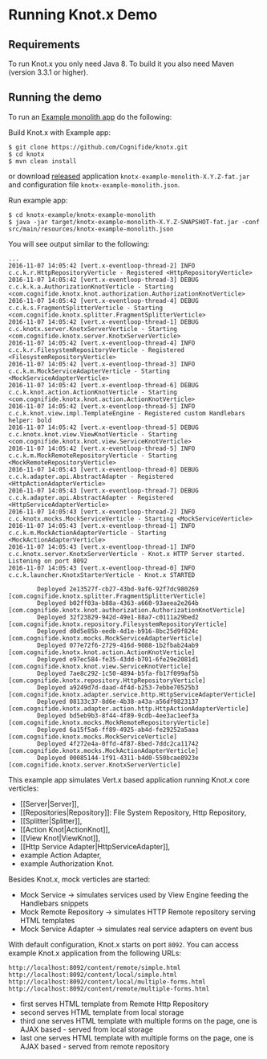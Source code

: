 # Running Knot.x Demo

## Requirements

To run Knot.x you only need Java 8.
To build it you also need Maven (version 3.3.1 or higher).

## Running the demo
To run an [Example monolith app](https://github.com/Cognifide/knotx/blob/master/knotx-example/knotx-example-monolith) do the following:

Build Knot.x with Example app:

```
$ git clone https://github.com/Cognifide/knotx.git
$ cd knotx
$ mvn clean install
```

or download [released](https://github.com/Cognifide/knotx/releases) application `knotx-example-monolith-X.Y.Z-fat.jar` and configuration file `knotx-example-monolith.json`.

Run example app:
```
$ cd knotx-example/knotx-example-monolith
$ java -jar target/knotx-example-monolith-X.Y.Z-SNAPSHOT-fat.jar -conf src/main/resources/knotx-example-monolith.json
```

You will see output similar to the following:
```
...
2016-11-07 14:05:42 [vert.x-eventloop-thread-2] INFO  c.c.k.r.HttpRepositoryVerticle - Registered <HttpRepositoryVerticle>
2016-11-07 14:05:42 [vert.x-eventloop-thread-3] DEBUG c.c.k.k.a.AuthorizationKnotVerticle - Starting <com.cognifide.knotx.knot.authorization.AuthorizationKnotVerticle>
2016-11-07 14:05:42 [vert.x-eventloop-thread-4] DEBUG c.c.k.s.FragmentSplitterVerticle - Starting <com.cognifide.knotx.splitter.FragmentSplitterVerticle>
2016-11-07 14:05:42 [vert.x-eventloop-thread-1] DEBUG c.c.knotx.server.KnotxServerVerticle - Starting <com.cognifide.knotx.server.KnotxServerVerticle>
2016-11-07 14:05:42 [vert.x-eventloop-thread-4] INFO  c.c.k.r.FilesystemRepositoryVerticle - Registered <FilesystemRepositoryVerticle>
2016-11-07 14:05:42 [vert.x-eventloop-thread-3] INFO  c.c.k.m.MockServiceAdapterVerticle - Starting <MockServiceAdapterVerticle>
2016-11-07 14:05:42 [vert.x-eventloop-thread-6] DEBUG c.c.k.knot.action.ActionKnotVerticle - Starting <com.cognifide.knotx.knot.action.ActionKnotVerticle>
2016-11-07 14:05:42 [vert.x-eventloop-thread-5] INFO  c.c.k.knot.view.impl.TemplateEngine - Registered custom Handlebars helper: bold
2016-11-07 14:05:42 [vert.x-eventloop-thread-5] DEBUG c.c.knotx.knot.view.ViewKnotVerticle - Starting <com.cognifide.knotx.knot.view.ServiceKnotVerticle>
2016-11-07 14:05:42 [vert.x-eventloop-thread-5] INFO  c.c.k.m.MockRemoteRepositoryVerticle - Starting <MockRemoteRepositoryVerticle>
2016-11-07 14:05:43 [vert.x-eventloop-thread-0] DEBUG c.c.k.adapter.api.AbstractAdapter - Registered <HttpActionAdapterVerticle>
2016-11-07 14:05:43 [vert.x-eventloop-thread-7] DEBUG c.c.k.adapter.api.AbstractAdapter - Registered <HttpServiceAdapterVerticle>
2016-11-07 14:05:43 [vert.x-eventloop-thread-2] INFO  c.c.knotx.mocks.MockServiceVerticle - Starting <MockServiceVerticle>
2016-11-07 14:05:43 [vert.x-eventloop-thread-1] INFO  c.c.k.m.MockActionAdapterVerticle - Starting <MockActionAdapterVerticle>
2016-11-07 14:05:43 [vert.x-eventloop-thread-1] INFO  c.c.knotx.server.KnotxServerVerticle - Knot.x HTTP Server started. Listening on port 8092
2016-11-07 14:05:43 [vert.x-eventloop-thread-0] INFO  c.c.k.launcher.KnotxStarterVerticle - Knot.x STARTED 

		Deployed 2e13527f-cb27-43bd-9af6-92f7dc980269 [com.cognifide.knotx.splitter.FragmentSplitterVerticle]
		Deployed b02ff03a-b88a-4363-a660-93aeea2e264b [com.cognifide.knotx.knot.authorization.AuthorizationKnotVerticle]
		Deployed 32f23829-942d-49e1-88a7-c0111a29bed2 [com.cognifide.knotx.repository.FilesystemRepositoryVerticle]
		Deployed d0d5e85b-eedb-4d1e-b916-8bc25d9f824c [com.cognifide.knotx.mocks.MockServiceAdapterVerticle]
		Deployed 077e72f6-2729-416d-9088-1b2fbab24ab9 [com.cognifide.knotx.knot.action.ActionKnotVerticle]
		Deployed e97ec584-fe35-43dd-b701-6fe29e2081d1 [com.cognifide.knotx.knot.view.ServiceKnotVerticle]
		Deployed 7ae8c292-1c50-4894-b5fa-fb17f099af5b [com.cognifide.knotx.repository.HttpRepositoryVerticle]
		Deployed a9249d7d-daad-4f4d-b253-7ebbe70525b3 [com.cognifide.knotx.adapter.service.http.HttpServiceAdapterVerticle]
		Deployed 08133c37-8d6e-4b38-a43a-a56df9823137 [com.cognifide.knotx.adapter.action.http.HttpActionAdapterVerticle]
		Deployed bd5eb9b3-8f44-4f89-9cdb-4ee3ac1eef3a [com.cognifide.knotx.mocks.MockRemoteRepositoryVerticle]
		Deployed 6a15f5a6-ff89-4925-ab4d-fe29252a5aaa [com.cognifide.knotx.mocks.MockServiceVerticle]
		Deployed 4f272e4a-0ffd-4f87-8bed-7ddc2ca11742 [com.cognifide.knotx.mocks.MockActionAdapterVerticle]
		Deployed 00085144-1f91-4311-b4d0-550bcae8923e [com.cognifide.knotx.server.KnotxServerVerticle]
```

This example app simulates Vert.x based application running Knot.x core verticles:
 - [[Server|Server]],
 - [[Repositories|Repository]]: File System Repository, Http Repository,
 - [[Splitter|Splitter]],
 - [[Action Knot|ActionKnot]],
 - [[View Knot|ViewKnot]],
 - [[Http Service Adapter|HttpServiceAdapter]], 
 - example Action Adapter,
 - example Authorization Knot.
 
Besides Knot.x, mock verticles are started:
 - Mock Service  -> simulates services used by View Engine feeding the Handlebars snippets
 - Mock Remote Repository -> simulates HTTP Remote repository serving HTML templates
 - Mock Service Adapter -> simulates real service adapters on event bus

With default configuration, Knot.x starts on port `8092`. You can access example Knot.x application from the following URLs:
```
http://localhost:8092/content/remote/simple.html
http://localhost:8092/content/local/simple.html
http://localhost:8092/content/local/multiple-forms.html
http://localhost:8092/content/remote/multiple-forms.html
```
- first serves HTML template from Remote Http Repository
- second serves HTML template from local storage
- third one serves HTML template with multiple forms on the page, one is AJAX based - served from local storage
- last one serves HTML template with multiple forms on the page, one is AJAX based - served from remote repository
